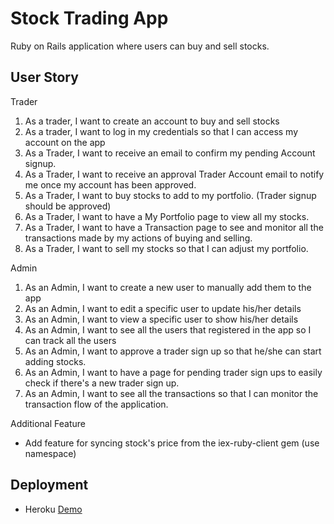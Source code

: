 # Stock Trading App
Ruby on Rails application where users can buy and sell stocks.

## User Story 
Trader
1. As a trader, I want to create an account to buy and sell stocks
2. As a trader, I want to log in my credentials so that I can access my account on the app
3. As a Trader, I want to receive an email to confirm my pending Account signup.
4. As a Trader, I want to receive an approval Trader Account email to notify me once my account has been approved.
5. As a Trader, I want to buy stocks to add to my portfolio. (Trader signup should be approved)
6. As a Trader, I want to have a My Portfolio page to view all my stocks.
7. As a Trader, I want to have a Transaction page to see and monitor all the transactions made by my actions
of buying and selling.
8. As a Trader, I want to sell my stocks so that I can adjust my portfolio.

Admin
1. As an Admin, I want to create a new user to manually add them to the app
2. As an Admin, I want to edit a specific user to update his/her details
3. As an Admin, I want to view a specific user to show his/her details
4. As an Admin, I want to see all the users that registered
in the app so I can track all the users
5. As an Admin, I want to approve a trader sign up so that he/she can start adding stocks.
6. As an Admin, I want to have a page for pending trader sign ups 
to easily check if there's a new trader sign up.
7. As an Admin, I want to see all the transactions so that I can monitor the transaction flow of the application.

Additional Feature
- Add feature for syncing stock's price from the iex-ruby-client gem (use namespace)

## Deployment
- Heroku [Demo](https://glacial-gorge-31771.herokuapp.com/)

